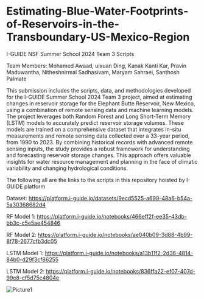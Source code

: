# Estimating-Blue-Water-Footprints-of-Reservoirs-in-the-Transboundary-US-Mexico-Region
I-GUIDE NSF Summer School 2024 Team 3 Scripts

Team Members: Mohamed Awaad, uixuan Ding, Kanak Kanti Kar, Pravin Maduwantha, Nitheshnirmal Sadhasivam, Maryam Sahraei, Santhosh Palmate

This submission includes the scripts, data, and methodologies developed for the I-GUIDE Summer School 2024 Team 3 project, aimed at estimating changes in reservoir storage for the Elephant Butte Reservoir, New Mexico, using a combination of remote sensing data and machine learning models. The project leverages both Random Forest and Long Short-Term Memory (LSTM) models to accurately predict reservoir storage volumes. These models are trained on a comprehensive dataset that integrates in-situ measurements and remote sensing data collected over a 33-year period, from 1990 to 2023. By combining historical records with advanced remote sensing inputs, the study provides a robust framework for understanding and forecasting reservoir storage changes. This approach offers valuable insights for water resource management and planning in the face of climatic variability and changing hydrological conditions.

The following all are the links to the scripts in this repository hoisted by I-GUIDE platform

 Dataset: https://platform.i-guide.io/datasets/9ecd5525-a699-48a6-b54a-5a30368682d4

 RF Model 1: https://platform.i-guide.io/notebooks/466eff2f-ee35-43db-bb3c-c5e5ae454846

 RF Model 2: https://platform.i-guide.io/notebooks/ae040b09-3d88-4b99-8f78-2677cfb3dc05

 LSTM Model 1: https://platform.i-guide.io/notebooks/a13b11f2-2d36-4814-84b0-d29f3cf86255

 LSTM Model 2: https://platform.i-guide.io/notebooks/836ffa22-ef07-407d-99e8-cf5d75c4804e

![Picture1](https://github.com/user-attachments/assets/8e58b68f-9734-46b7-8cfc-ee5dd644f066)

